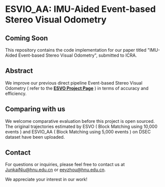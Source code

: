 # ESVIO_AA: IMU-Aided Event-based Stereo Visual Odometry

## Coming Soon

This repository contains the code implementation for our paper titled "IMU-Aided Event-based Stereo Visual Odometry", submitted to ICRA.

## Abstract

We improve our previous direct pipeline Event-based Stereo Visual Odometry ( refer to the **[ESVO Project Page](https://sites.google.com/view/esvo-project-page/home)** ) in terms of accuracy and efficiency. 

## Comparing with us

We welcome comparative evaluation before this project is open sourced. The original trajectories estimated by ESVO ( Block Matching using 10,000 events ) and ESVIO_AA ( Block Matching using 5,000 events ) on DSEC dataset have been uploaded.

## Contact

For questions or inquiries, please feel free to contact us at JunkaiNiu@hnu.edu.cn or eeyzhou@hnu.edu.cn.

We appreciate your interest in our work!

